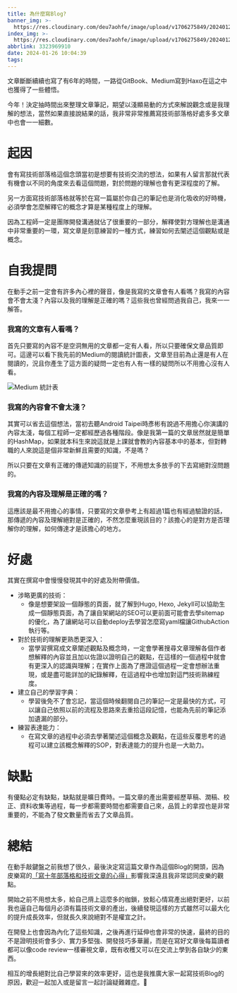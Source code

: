 ```yaml
---
title: 為什麼寫Blog?
banner_img: >-
  https://res.cloudinary.com/deu7aohfe/image/upload/v1706275849/202401263323969910/d03cgtwnbyjk7gy4pl37.webp
index_img: >-
  https://res.cloudinary.com/deu7aohfe/image/upload/v1706275849/202401263323969910/d03cgtwnbyjk7gy4pl37.webp
abbrlink: 3323969910
date: 2024-01-26 10:04:39
tags:
---
```


文章斷斷續續也寫了有6年的時間，一路從GitBook、Medium寫到Haxo在這之中也獲得了一些體悟。 

今年！決定抽時間出來整理文章筆記，期望以淺顯易動的方式來解說觀念或是我理解的想法，當然如果直接說結果的話，我非常非常推薦寫技術部落格好處多多文章中也會一一細數。

# 起因
會有寫技術部落格這個念頭當初是想要有技術交流的想法，如果有人留言那就代表有機會以不同的角度來去看這個問題，對於問題的理解也會有更深程度的了解。

另一方面寫技術部落格就等於在寫一篇屬於你自己的筆記也是消化吸收的好時機，必須學會怎麼解釋它的概念才算是某種程度上的理解。

因為工程師一定是團隊開發溝通就佔了很重要的一部分，解釋使對方理解也是溝通中非常重要的一環，寫文章是刻意練習的一種方式，練習如何去闡述這個觀點或是概念。

# 自我提問
在動手之前一定會有許多內心裡的聲音，像是我寫的文章會有人看嗎？我寫的內容會不會太淺？內容以及我的理解是正確的嗎？這些我也曾經問過我自己，我來一一解答。

### 我寫的文章有人看嗎？
首先只要寫的內容不是空洞無用的文章都一定有人看，所以只要確保文章品質即可。這邊可以看下我先前的Medium的閱讀統計圖表，文章至目前為止還是有人在閱讀的，況且你產生了這方面的疑問一定也有人有一樣的疑問所以不用擔心沒有人看。

![Medium 統計表](https://res.cloudinary.com/deu7aohfe/image/upload/v1706577575/202401263323969910/a72bs-obsd1_x5cqby.webp)

### 我寫的內容會不會太淺？
其實可以省去這個想法，當初去聽Android Taipei時彥彬有說過不用擔心你演講的內容太淺，每個工程師一定都經歷過各種階段。像是我第一篇的文章居然就是簡單的HashMap，如果就本科生來說這就是上課就會教的內容基本中的基本，但對轉職的人來說這是個非常新鮮且需要的知識，不是嗎？

所以只要在文章有正確的傳遞知識的前提下，不用想太多放手的下去寫絕對沒問題的。

### 我寫的內容及理解是正確的嗎？
這應該是最不用擔心的事情，只要寫的文章參考上有超過1篇也有經過驗證的話，那傳遞的內容及理解絕對是正確的，不然怎麼重現該目的？該擔心的是對方是否理解你的理解，如何傳達才是該擔心的地方。

# 好處
其實在撰寫中會慢慢發現其中的好處及附帶價值。
- 涉略更廣的技術：
  - 像是想要架設一個靜態的頁面，就了解到Hugo, Hexo, Jekyll可以協助生成一個靜態頁面，為了讓自架網站的SEO可以更前面可能會去學sitemap的優化，為了讓網站可以自動deploy去學習怎麼寫yaml檔讓GithubAction執行等。
- 對於技術的理解更熟悉更深入：
  - 當學習撰寫成文章闡述觀點及概念時，一定會學著搜尋文章理解各個作者想解釋的內容並且加以佐證以證明自己的觀點，在這樣的一個過程中就會有更深入的認識與理解；在實作上面為了應證這個過程一定會想辦法重現，或是盡可能詳加的紀錄解釋，在這過程中也增加對這門技術熟練程度。
- 建立自己的學習字典：
  - 學習後免不了會忘記，當這個時候翻閱自己的筆記一定是最快的方式，可以讓自己依照以前的流程及思路來去重拾這段記憶，也能為先前的筆記添加遺漏的部分。
- 練習表達能力：
  - 在寫文章的過程中必須去學著闡述這個概念及觀點，在這些反覆思考的過程可以建立該概念解釋的SOP，對表達能力的提升也是一大助力。

# 缺點
有優點必定有缺點，缺點就是曠日費時。一篇文章的產出需要經歷草稿、潤稿、校正、資料收集等過程，每一步都需要時間也都需要自己來，品質上的拿捏也是非常重要的，不能為了發文數量而省去了文章品質。

# 總結
在動手敲鍵盤之前我想了很久，最後決定寫這篇文章作為這個Blog的開頭，因為皮樂寫的[「寫十年部落格和技術文章的心得」](https://hiraku.dev/2021/08/6584/)影響我深遠且我非常認同皮樂的觀點。

開始之前不用想太多，給自己揹上這麼多的枷鎖，放鬆心情寫產出絕對更好，以前我也逼自己每個月必須有篇技術文章的產出，後續發現這樣的方式雖然可以最大化的提升成長效率，但就長久來說絕對不是權宜之計。

在開發上也會因為內化了這些知識，之後再進行延伸也會非常的快速，最終的目的不是證明技術會多少、實力多堅強、開發技巧多華麗，而是在寫好文章後每篇讀者都可以像code review一樣審視文章，既有收穫又可以在交流上學到各自缺少的東西。

相互的增長絕對比自己學習來的效率更好，這也是我推廣大家一起寫技術Blog的原因，歡迎一起加入或是留言一起討論疑難雜症。🙂
